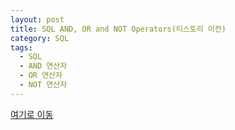 ```yaml
---
layout: post
title: SQL AND, OR and NOT Operators(티스토리 이전)
category: SQL
tags:
  - SQL
  - AND 연산자
  - OR 연산자
  - NOT 연산자
---
```




[여기로 이동](https://lifetutorial.tistory.com/14)


